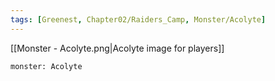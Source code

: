 ```yaml
---
tags: [Greenest, Chapter02/Raiders_Camp, Monster/Acolyte]
---
```


[[Monster - Acolyte.png|Acolyte image for players]]
```statblock
monster: Acolyte
```